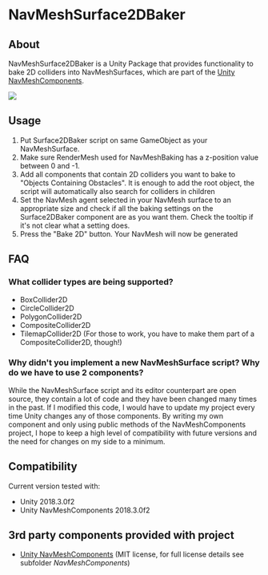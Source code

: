# NavMeshSurface2DBaker
About
---
NavMeshSurface2DBaker is a Unity Package that provides functionality to bake 2D colliders into NavMeshSurfaces, which are part of the [Unity NavMeshComponents](https://github.com/Unity-Technologies/NavMeshComponents).

![](https://raw.githubusercontent.com/SharlatanY/NavMeshSurface2DBaker/master/docs/img/tilemap_navmesh.png)

Usage
---
1. Put Surface2DBaker script on same GameObject as your NavMeshSurface.
2. Make sure RenderMesh used for NavMeshBaking has a z-position value between 0 and -1.
3. Add all components that contain 2D colliders you want to bake to "Objects Containing Obstacles". It is enough to add the root object, the script will automatically also search for colliders in children
4. Set the NavMesh agent selected in your NavMesh surface to an appropriate size and check if all the baking settings on the Surface2DBaker component are as you want them. Check the tooltip if it's not clear what a setting does.
5. Press the "Bake 2D" button. Your NavMesh will now be generated

FAQ
---
### What collider types are being supported?
* BoxCollider2D
* CircleCollider2D
* PolygonCollider2D
* CompositeCollider2D
* TilemapCollider2D (For those to work, you have to make them part of a CompositeCollider2D, though!)

### Why didn't you implement a new NavMeshSurface script? Why do we have to use 2 components?
While the NavMeshSurface script and its editor counterpart are open source, they contain a lot of code and they have been changed many times in the past. If I modified this code, I would have to update my project every time Unity changes any of those components.
By writing my own component and only using public methods of the NavMeshComponents project, I hope to keep a high level of compatibility with future versions and the need for changes on my side to a minimum.

Compatibility
---
Current version tested with:
* Unity 2018.3.0f2
* Unity NavMeshComponents 2018.3.0f2

3rd party components provided with project
---
* [Unity NavMeshComponents](https://github.com/Unity-Technologies/NavMeshComponents) (MIT license, for full license details see subfolder *NavMeshComponents*)
